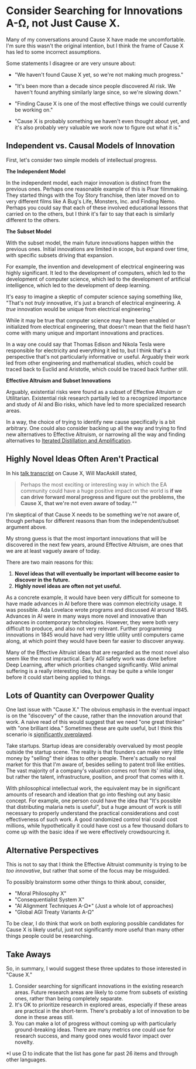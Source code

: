 # Consider Searching for Innovations A-Ω, not Just Cause X.

Many of my conversations around Cause X have made me uncomfortable. I'm sure this wasn't the original intention, but I think the frame of Cause X has led to some incorrect assumptions.

Some statements I disagree or are very unsure about:

- "We haven't found Cause X yet, so we're not making much progress."

- "It's been more than a decade since people discovered AI risk. We haven't found anything similarly large since, so we're slowing down."

- "Finding Cause X is one of the most effective things we could currently be working on."

- "Cause X is probably something we haven't even thought about yet, and it's also probably very valuable we work now to figure out what it is."

  

## Independent vs. Causal Models of Innovation

First, let's consider two simple models of intellectual progress. 

**The Independent Model**

In the independent model, each major innovation is distinct from the previous ones. Perhaps one reasonable example of this is Pixar filmmaking. They started things with the Toy Story franchise, then later moved on to very different films like A Bug's Life, Monsters, Inc. and Finding Nemo. Perhaps you could say that each of these involved educational lessons that carried on to the others, but I think it's fair to say that each is similarly different to the others. 

**The Subset Model**

With the subset model, the main future innovations happen within the previous ones. Initial innovations are limited in scope, but expand over time, with specific subsets driving that expansion.

For example, the invention and development of electrical engineering was highly significant. It led to the development of computers, which led to the development of computer science, which led to the development of artificial intelligence, which led to the development of deep learning.

It's easy to imagine a skeptic of computer science saying something like, "That's not *truly* innovative, it's just a branch of electrical engineering. A *true* innovation would be unique from electrical engineering."

While it may be true that computer science may have been enabled or initialized from electrical engineering, that doesn't mean that the field hasn't come with many unique and important innovations and practices. 

In a way one could say that Thomas Edison and Nikola Tesla were responsible for electricity and everything it led to, but I think that's a perspective that's not particularly informative or useful. Arguably their work led from other engineering and mathematical studies, which could be traced back to Euclid and Aristotle, which could be traced back further still.

**Effective Altruism and Subset Innovations**

Arguably, existential risks were found as a subset of Effective Altruism or Utilitarian. Existential risk research partially led to a recognized importance and study of AI and Bio risks, which have led to more specialized research areas. 

In a way, the choice of trying to identify new cause specifically is a bit arbitrary. One could also consider backing up all the way and trying to find new alternatives to Effective Altruism, or narrowing all the way and finding alternatives to [Iterated Distillation and Amplification](https://ai-alignment.com/iterated-distillation-and-amplification-157debfd1616?gi=7cc42b5c7a96).



## Highly Novel Ideas Often Aren't Practical

In his [talk transcript](https://www.effectivealtruism.org/articles/moral-progress-and-cause-x/) on Cause X, Will MacAskill stated,

> Perhaps the most exciting or interesting way in which the EA community could have a huge positive impact on the world is **if we can drive forward moral progress and figure out the problems, the Cause X, that we're not even aware of today.****

I'm skeptical of that Cause X needs to be something we're not aware of, though perhaps for different reasons than from the independent/subset argument above.

My strong guess is that the most important innovations that will be discovered in the next few years, around Effective Altruism, are ones that we are at least vaguely aware of today. 

There are two main reasons for this:

1. **Novel ideas that will eventually be important will become easier to discover in the future.**
2. **Highly novel ideas are often not yet useful.**

As a concrete example, it would have been very difficult for someone to have made advances in AI before there was common electricity usage. It was possible. Ada Lovelace wrote programs and discussed AI around 1845. Advances in AI were in many ways more novel and innovative than advances in contemporary technologies. However, they were both very difficult to produce, and also not very relevant. Further programming innovations in 1845 would have had very little utility until computers came along, at which point they would have been far easier to discover anyway.

Many of the Effective Altruist ideas that are regarded as the most novel also seem like the most impractical. Early AGI safety work was done before Deep Learning, after which priorities changed significantly. Wild animal suffering is a really interesting idea, but it may be quite a while longer before it could start being applied to things. 

## Lots of Quantity can Overpower Quality

One last issue with "Cause X." The obvious emphasis in the eventual impact is on the "discovery" of the cause, rather than the innovation around that work. A naive read of this would suggest that we need "one great thinker" with "one brilliant idea." Sometimes these are quite useful, but I think this scenario is [significantly overplayed](https://en.wikipedia.org/wiki/Great_man_theory#Herbert_Spencer's_Criticism).

Take startups. Startup ideas are considerably overvalued by most people outside the startup scene. The reality is that founders can make very little money by "selling" their ideas to other people. There's actually no real market for this that I'm aware of, besides selling to patent troll like entities. The vast majority of a company's valuation comes not from its' initial idea, but rather the talent, infrastructure, position, and proof that comes with it. 

With philosophical intellectual work, the equivalent may be in significant amounts of research and ideation that go into fleshing out any basic concept. For example, one person could have the idea that "It's possible that distributing malaria nets is useful", but a huge amount of work is still necessary to properly understand the practical considerations and cost effectiveness of such work. A good randomized control trial could cost millions, while hypothetically it could have cost us a few thousand dollars to come up with the basic idea if we were effectively crowdsourcing it.

## Alternative Perspectives

This is not to say that I think the Effective Altruist community is trying to be *too innovative*, but rather that some of the focus may be misguided. 

To possibly brainstorm some other things to think about, consider,

- "Moral Philosophy X"  
- "Consequentialist System X"  
- "AI Alignment Techniques A-Ω*" (Just a whole lot of approaches)   
- "Global AGI Treaty Variants A-Ω"   

To be clear, I do think that work on both exploring possible candidates for Cause X is likely useful, just not significantly more useful than many other things people could be researching.

## Take Aways

So, in summary, I would suggest these three updates to those interested in "Cause X."

1. Consider searching for significant innovations in the existing research areas. Future research areas are likely to come from subsets of existing ones, rather than being completely separate.
2. It's OK to prioritize research in explored areas, especially if these areas are practical in the short-term. There's probably a lot of innovation to be done in these areas still.
3. You can make a lot of progress without coming up with particularly ground-breaking ideas. There are many metrics one could use for research success, and many good ones would favor impact over novelty.



*I use Ω to indicate that the list has gone far past 26 items and through other languages.

